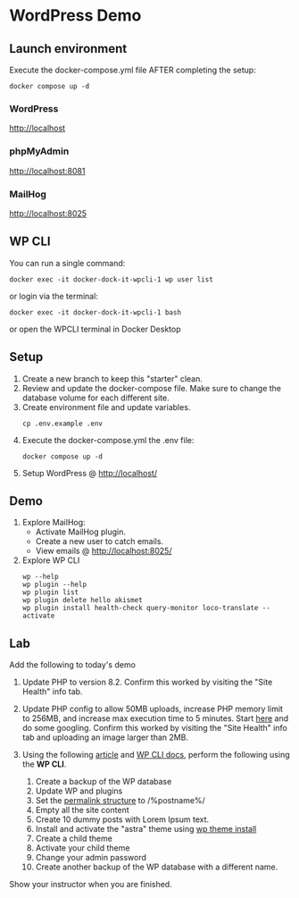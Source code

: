 # WordPress Demo

## Launch environment

Execute the docker-compose.yml file AFTER completing the setup: 
```shell
docker compose up -d
```

### WordPress
<http://localhost>

### phpMyAdmin
<http://localhost:8081>

### MailHog
<http://localhost:8025>

## WP CLI
You can run a single command:
```shell
docker exec -it docker-dock-it-wpcli-1 wp user list
```
or login via the terminal:
```shell
docker exec -it docker-dock-it-wpcli-1 bash
```
or open the WPCLI terminal in Docker Desktop

## Setup
1. Create a new branch to keep this "starter" clean.
2. Review and update the docker-compose file. Make sure to change the database volume for each different site.
3. Create environment file and update variables.
    ```shell
   cp .env.example .env
    ```
4. Execute the docker-compose.yml the .env file:
   ```shell
   docker compose up -d
   ```
5. Setup WordPress @ <http://localhost/>

## Demo
1. Explore MailHog:
   * Activate MailHog plugin.
   * Create a new user to catch emails.
   * View emails @ <http://localhost:8025/>
2. Explore WP CLI
   ```
   wp --help
   wp plugin --help
   wp plugin list
   wp plugin delete hello akismet
   wp plugin install health-check query-monitor loco-translate --activate
   ```

## Lab
Add the following to today's demo
1. Update PHP to version 8.2. Confirm this worked by visiting the "Site Health" info tab.
2. Update PHP config to allow 50MB uploads, increase PHP memory limit to 256MB, and increase max execution time to 5 minutes. Start [here](https://www.geeksforgeeks.org/php-php-ini-file-configuration/) and do some googling. Confirm this worked by visiting the "Site Health" info tab and uploading an image larger than 2MB.
3. Using the following [article](https://www.codeinwp.com/blog/wp-cli/) 
   and [WP CLI docs](https://developer.wordpress.org/cli/commands/), 
   perform the following using the __WP CLI__.

   1. Create a backup of the WP database
   2. Update WP and plugins
   3. Set the [permalink structure](https://developer.wordpress.org/cli/commands/rewrite/structure/) to /%postname%/
   4. Empty all the site content
   5. Create 10 dummy posts with Lorem Ipsum text.
   6. Install and activate the "astra" theme using [wp theme install](https://developer.wordpress.org/cli/commands/theme/install/)
   7. Create a child theme
   8. Activate your child theme
   9. Change your admin password
   10. Create another backup of the WP database with a different name.

Show your instructor when you are finished.
